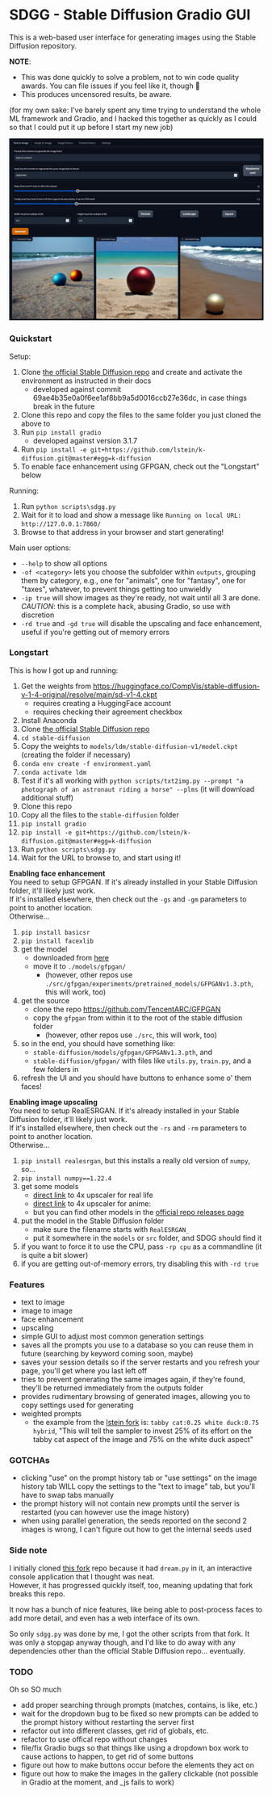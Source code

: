 # SDGG - Stable Diffusion Gradio GUI

This is a web-based user interface for generating images using the Stable Diffusion repository.

**NOTE**:
* This was done quickly to solve a problem, not to win code quality awards. You can file issues if you feel like it, though :shrug:
* This produces uncensored results, be aware.

(for my own sake: I've barely spent any time trying to understand the whole ML framework and Gradio, and I hacked this together as quickly as I could so that I could put it up before I start my new job)

![GUI Preview](preview.jpg)

### Quickstart

Setup:
1. Clone [the official Stable Diffusion repo](https://github.com/CompVis/stable-diffusion) and create and activate the environment as instructed in their docs
    * developed against commit 69ae4b35e0a0f6ee1af8bb9a5d0016ccb27e36dc, in case things break in the future
2. Clone this repo and copy the files to the same folder you just cloned the above to
3. Run `pip install gradio`
    * developed against version 3.1.7
4. Run `pip install -e git+https://github.com/lstein/k-diffusion.git@master#egg=k-diffusion`
5. To enable face enhancement using GFPGAN, check out the "Longstart" below

Running:
1. Run `python scripts\sdgg.py`
2. Wait for it to load and show a message like `Running on local URL:  http://127.0.0.1:7860/`
3. Browse to that address in your browser and start generating!

Main user options:
* `--help` to show all options
* `-of <category>` lets you choose the subfolder within `outputs`, grouping them by category, e.g., one for "animals", one for "fantasy", one for "taxes", whatever, to prevent things getting too unwieldly
* `-ip true` will show images as they're ready, not wait until all 3 are done. *CAUTION*: this is a complete hack, abusing Gradio, so use with discretion
* `-rd true` and `-gd true` will disable the upscaling and face enhancement, useful if you're getting out of memory errors

### Longstart

This is how I got up and running:
1. Get the weights from https://huggingface.co/CompVis/stable-diffusion-v-1-4-original/resolve/main/sd-v1-4.ckpt
    * requires creating a HuggingFace account
    * requires checking their agreement checkbox
1. Install Anaconda
1. Clone [the official Stable Diffusion repo](https://github.com/CompVis/stable-diffusion)
1. `cd stable-diffusion`
1. Copy the weights to `models/ldm/stable-diffusion-v1/model.ckpt` (creating the folder if necessary)
1. `conda env create -f environment.yaml`
1. `conda activate ldm`
1. Test if it's all working with `python scripts/txt2img.py --prompt "a photograph of an astronaut riding a horse" --plms` (it will download additional stuff)
1. Clone this repo
1. Copy all the files to the `stable-diffusion` folder
1. `pip install gradio`
1. `pip install -e git+https://github.com/lstein/k-diffusion.git@master#egg=k-diffusion`
1. Run `python scripts\sdgg.py`
1. Wait for the URL to browse to, and start using it!

**Enabling face enhancement**  
You need to setup GFPGAN. If it's already installed in your Stable Diffusion folder, it'll likely just work.  
If it's installed elsewhere, then check out the `-gs` and `-gm` parameters to point to another location.  
Otherwise...
1. `pip install basicsr`
1. `pip install facexlib`
1. get the model
    * downloaded from [here](https://github.com/TencentARC/GFPGAN/releases/download/v1.3.0/GFPGANv1.3.pth)
    * move it to `./models/gfpgan/`
        * (however, other repos use `./src/gfpgan/experiments/pretrained_models/GFPGANv1.3.pth`, this will work, too)
1. get the source
    * clone the repo https://github.com/TencentARC/GFPGAN
    * copy the `gfpgan` from within it to the root of the stable diffusion folder
        * (however, other repos use `./src`, this will work, too) 
1. so in the end, you should have something like:
    * `stable-diffusion/models/gfpgan/GFPGANv1.3.pth`, and
    * `stable-diffusion/gfpgan/` with files like `utils.py`, `train.py`, and a few folders in
1. refresh the UI and you should have buttons to enhance some o' them faces!        

**Enabling image upscaling**  
You need to setup RealESRGAN. If it's already installed in your Stable Diffusion folder, it'll likely just work.  
If it's installed elsewhere, then check out the `-rs` and `-rm` parameters to point to another location.  
Otherwise...
1. `pip install realesrgan`, but this installs a really old version of `numpy`, so...
1. `pip install numpy==1.22.4`
1. get some models
    * [direct link](https://github.com/xinntao/Real-ESRGAN/releases/download/v0.1.0/RealESRGAN_x4plus.pth) to 4x upscaler for real life
    * [direct link](https://github.com/xinntao/Real-ESRGAN/releases/download/v0.2.2.4/RealESRGAN_x4plus_anime_6B.pth) to 4x upscaler for anime:
    * but you can find other models in the [official repo releases page](https://github.com/xinntao/Real-ESRGAN/releases)
1. put the model in the Stable Diffusion folder
    * make sure the filename starts with `RealESRGAN_`
    * put it somewhere in the `models` or `src` folder, and SDGG should find it
1. if you want to force it to use the CPU, pass `-rp cpu` as a commandline (it is quite a bit slower)
1. if you are getting out-of-memory errors, try disabling this with `-rd true`
        
### Features

* text to image
* image to image
* face enhancement
* upscaling
* simple GUI to adjust most common generation settings
* saves all the prompts you use to a database so you can reuse them in future (searching by keyword coming soon, maybe)
* saves your session details so if the server restarts and you refresh your page, you'll get where you last left off
* tries to prevent generating the same images again, if they're found, they'll be returned immediately from the outputs folder
* provides rudimentary browsing of generated images, allowing you to copy settings used for generating
* weighted prompts
    * the example from the [lstein fork](https://github.com/lstein/stable-diffusion) is: `tabby cat:0.25 white duck:0.75 hybrid`, "This will tell the sampler to invest 25% of its effort on the tabby cat aspect of the image and 75% on the white duck aspect"

### GOTCHAs

* clicking "use" on the prompt history tab or "use settings" on the image history tab WILL copy the settings to the "text to image" tab, but you'll have to swap tabs manually
* the prompt history will not contain new prompts until the server is restarted (you can however use the image history)
* when using parallel generation, the seeds reported on the second 2 images is wrong, I can't figure out how to get the internal seeds used

### Side note

I initially cloned [this fork](https://github.com/lstein/stable-diffusion) repo because it had `dream.py` in it, an interactive console application that I thought was neat.  
However, it has progressed quickly itself, too, meaning updating that fork breaks this repo.  

It now has a bunch of nice features, like being able to post-process faces to add more detail, and even has a web interface of its own.

So only `sdgg.py` was done by me, I got the other scripts from that fork. It was only a stopgap anyway though, and I'd like to do away with any dependencies other than the official Stable Diffusion repo... eventually.

### TODO

Oh so SO much
* add proper searching through prompts (matches, contains, is like, etc.)
* wait for the dropdown bug to be fixed so new prompts can be added to the prompt history without restarting the server first
* refactor out into different classes, get rid of globals, etc.
* refactor to use offical repo without changes
* file/fix Gradio bugs so that things like using a dropdown box work to cause actions to happen, to get rid of some buttons
* figure out how to make buttons occur before the elements they act on
* figure out how to make the images in the gallery clickable (not possible in Gradio at the moment, and _js fails to work)
